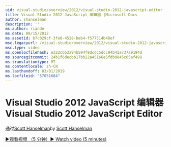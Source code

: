 ```yaml
---
uid: visual-studio/overview/2012/visual-studio-2012-javascript-editor
title: Visual Studio 2012 JavaScript 编辑器 |Microsoft Docs
author: shanselman
description: ''
ms.author: riande
ms.date: 08/15/2012
ms.assetid: b7c029cf-3fe0-4528-beb4-f577514b48ef
msc.legacyurl: /visual-studio/overview/2012/visual-studio-2012-javascript-editor
msc.type: video
ms.openlocfilehash: e322cb53a94b594f8dcdc5dcc94b41a737a9194d
ms.sourcegitcommit: 24b1f6decbb17bb22a45166e5fdb0845c65af498
ms.translationtype: MT
ms.contentlocale: zh-CN
ms.lasthandoff: 03/01/2019
ms.locfileid: "57051684"
---
```

<a name="visual-studio-2012-javascript-editor"></a><span data-ttu-id="bd825-102">Visual Studio 2012 JavaScript 编辑器</span><span class="sxs-lookup"><span data-stu-id="bd825-102">Visual Studio 2012 JavaScript Editor</span></span>
====================
<span data-ttu-id="bd825-103">通过[Scott Hanselman](https://github.com/shanselman)</span><span class="sxs-lookup"><span data-stu-id="bd825-103">by [Scott Hanselman](https://github.com/shanselman)</span></span>

[<span data-ttu-id="bd825-104">&#9654;观看视频 （5 分钟）</span><span class="sxs-lookup"><span data-stu-id="bd825-104">&#9654; Watch video (5 minutes)</span></span>](https://channel9.msdn.com/Blogs/ASP-NET-Site-Videos/visual-studio-2012-javascript-editor)
